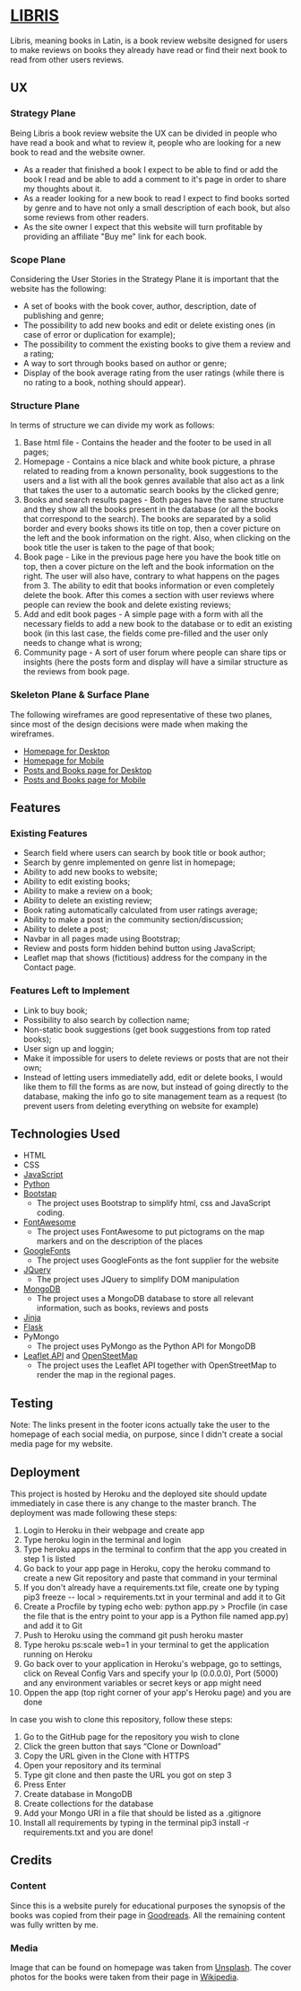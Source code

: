 # [LIBRIS](https://libris-project.herokuapp.com/)

Libris, meaning books in Latin, is a book review website designed for users to make reviews on books they already have read or find their next book to read from other users reviews.

## UX

### Strategy Plane

Being Libris a book review website the UX can be divided in people who have read a book and what to review it, people who are looking for a new book to read and the website owner.

* As a reader that finished a book I expect to be able to find or add the book I read and be able to add a comment to it's page in order to share my thoughts about it.
* As a reader looking for a new book to read I expect to find books sorted by genre and to have not only a small description of each book, but also some reviews from other readers.
* As the site owner I expect that this website will turn profitable by providing an affiliate "Buy me" link for each book.

### Scope Plane

Considering the User Stories in the Strategy Plane it is important that the website has the following:
* A set of books with the book cover, author, description, date of publishing and genre;
* The possibility to add new books and edit or delete existing ones (in case of error or duplication for example);
* The possibility to comment the existing books to give them a review and a rating;
* A way to sort through books based on author or genre;
* Display of the book average rating from the user ratings (while there is no rating to a book, nothing should appear).

### Structure Plane

In terms of structure we can divide my work as follows: 
1. Base html file - Contains the header and the footer to be used in all pages;
2. Homepage - Contains a nice black and white book picture, a phrase related to reading from a known personality, book suggestions to the users and a list with all the book genres available that also act as a link that takes the user to a automatic search books by the clicked genre;
3. Books and search results pages - Both pages have the same structure and they show all the books present in the database (or all the books that correspond to the search). The books are separated by a solid border and every books shows its title on top, then a cover picture on the left and the book information on the right. Also, when clicking on the book title the user is taken to the page of that book;
4. Book page - Like in the previous page here you have the book title on top, then a cover picture on the left and the book information on the right. The user will also have, contrary to what happens on the pages from 3. The ability to edit that books information or even completely delete the book. After this comes a section with user reviews where people can review the book and delete existing reviews;
5. Add and edit book pages - A simple page with a form with all the necessary fields to add a new book to the database or to edit an existing book (in this last case, the fields come pre-filled and the user only needs to change what is wrong;
6. Community page - A sort of user forum where people can share tips or insights (here the posts form and display will have a similar structure as the reviews from book page.

### Skeleton Plane & Surface Plane

The following wireframes are good representative of these two planes, since most of the design decisions were made when making the wireframes.

* [Homepage for Desktop](static/wireframes/HomepageDesktop.jpg)
* [Homepage for Mobile](static/wireframes/HomepageMobile.jpg)
* [Posts and Books page for Desktop](static/wireframes/BooksDesktop.jpg)
* [Posts and Books page for Mobile](static/wireframes/BooksMobile.jpg)

## Features

### Existing Features

* Search field where users can search by book title or book author;
* Search by genre implemented on genre list in homepage;
* Ability to add new books to website;
* Ability to edit existing books;
* Ability to make a review on a book;
* Ability to delete an existing review;
* Book rating automatically calculated from user ratings average;
* Ability to make a post in the community section/discussion;
* Ability to delete a post;
* Navbar in all pages made using Bootstrap;
* Review and posts form hidden behind button using JavaScript;
* Leaflet map that shows (fictitious) address for the company in the Contact page.

### Features Left to Implement

* Link to buy book;
* Possibility to also search by collection name;
* Non-static book suggestions (get book suggestions from top rated books);
* User sign up and loggin;
* Make it impossible for users to delete reviews or posts that are not their own;
* Instead of letting users immediatelly add, edit or delete books, I would like them to fill the forms as are now, but instead of going directly to the database, making the info go to site management team as a request (to prevent users from deleting everything on website for example)

## Technologies Used

* HTML
* CSS
* [JavaScript](https://www.javascript.com/)
* [Python](https://www.python.org/)
* [Bootstap](https://getbootstrap.com/)
    + The project uses Bootstrap to simplify html, css and JavaScript coding.
* [FontAwesome](https://fontawesome.com/)
    + The project uses FontAwesome to put pictograms on the map markers and on the description of the places
* [GoogleFonts](https://fonts.google.com/)
    + The project uses GoogleFonts as the font supplier for the website
* [JQuery](https://jquery.com/)
    + The project uses JQuery to simplify DOM manipulation
* [MongoDB](https://www.mongodb.com/)
    + The project uses a MongoDB database to store all relevant information, such as books, reviews and posts
* [Jinja](https://jinja.palletsprojects.com/en/2.11.x/)
* [Flask](https://flask.palletsprojects.com/en/1.1.x/)
* PyMongo
    + The project uses PyMongo as the Python API for MongoDB
* [Leaflet API](https://leafletjs.com/) and [OpenSteetMap](https://www.openstreetmap.org/#map=15/10.3714/-85.1239)
    + The project uses the Leaflet API together with OpenStreetMap to render the map in the regional pages.


## Testing

Note: The links present in the footer icons actually take the user to the homepage of each social media, on purpose, since I didn't create a social media page for my website.

## Deployment

This project is hosted by Heroku and the deployed site should update immediately in case there is any change to the master branch. 
The deployment was made following these steps:

1. Login to Heroku in their webpage and create app
2. Type heroku login in the terminal and login
3. Type heroku apps in the terminal to confirm that the app you created in step 1 is listed
4. Go back to your app page in Heroku, copy the heroku command to create a new Git repository and paste that command in your terminal
5. If you don't already have a requirements.txt file, create one by typing pip3 freeze -- local > requirements.txt in your terminal and add it to Git
6. Create a Procfile by typing echo web: python app.py > Procfile (in case the file that is the entry point to your app is a Python file named app.py) and add it to Git
7. Push to Heroku using the command git push heroku master
8. Type heroku ps:scale web=1 in your terminal to get the application running on Heroku
9. Go back over to your application in Heroku's webpage, go to settings, click on Reveal Config Vars and specify your Ip (0.0.0.0), Port (5000) and any environment variables or secret keys or app might need
10. Oppen the app (top right corner of your app's Heroku page) and you are done

In case you wish to clone this repository, follow these steps:

1. Go to the GitHub page for the repository you wish to clone
2. Click the green button that says “Clone or Download”
3. Copy the URL given in the Clone with HTTPS
4. Open your repository and its terminal
5. Type git clone and then paste the URL you got on step 3
6. Press Enter
7. Create database in MongoDB
8. Create collections for the database
9. Add your Mongo URI in a file that should be listed as a .gitignore
10. Install all requirements by typing in the terminal pip3 install -r requirements.txt and you are done!

## Credits

### Content

Since this is a website purely for educational purposes the synopsis of the books was copied from their page in [Goodreads](https://www.goodreads.com/). All the remaining content was fully written by me.

### Media

Image that can be found on homepage was taken from [Unsplash](https://unsplash.com/). 
The cover photos for the books were taken from their page in [Wikipedia](https://www.wikipedia.org/). 